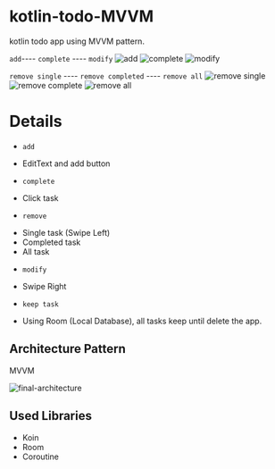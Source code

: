# kotlin-todo-MVVM
kotlin todo app using MVVM pattern.

`add`---- `complete` ---- `modify`
![add](https://user-images.githubusercontent.com/71416677/132951673-93ffef6f-4572-486b-9026-38565aba6a39.gif)
![complete](https://user-images.githubusercontent.com/71416677/132951700-502da9a8-b4b1-4270-9a4b-31c87a7be12a.gif)
![modify](https://user-images.githubusercontent.com/71416677/132951687-67ca9d63-3a2d-4ff8-bc56-cf5a2f7df270.gif)


`remove single` ---- `remove completed` ---- `remove all`
![remove single](https://user-images.githubusercontent.com/71416677/132951712-ce404bd5-e908-4576-9fd5-cb99bd4ad070.gif)
![remove complete](https://user-images.githubusercontent.com/71416677/132951721-588188f2-55ff-49c9-9a70-3cb49dc608b9.gif)
![remove all](https://user-images.githubusercontent.com/71416677/132951728-d6b23015-1362-40eb-b039-f774d5210733.gif)

# Details
* `add`
-  EditText and add button

* `complete`
-  Click task

* `remove`
-  Single task  (Swipe Left)
-  Completed task
-  All task

* `modify`
-  Swipe Right

* `keep task`
-  Using Room (Local Database), all tasks keep until delete the app.

## Architecture Pattern
MVVM 

![final-architecture](https://user-images.githubusercontent.com/71416677/132950781-3b8c1373-825b-4685-a900-de84f4e5f062.png)


## Used Libraries
* Koin
* Room
* Coroutine




